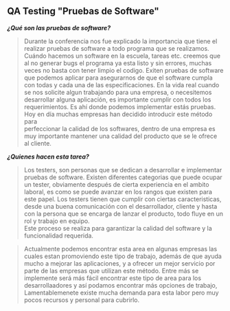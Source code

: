 ## QA Testing "Pruebas de Software"  

**_¿Qué son las pruebas de software?_**

>Durante la conferencia nos fue explicado la importancia que tiene el realizar pruebas de software a todo programa que se realizamos.  
Cuándo hacemos un software en la escuela, tareas etc. creemos que al no generar bugs el programa ya esta listo y sin errores, muchas veces no basta con tener limpio el codigo. 
Exiten pruebas de software que podemos aplicar para asegurarnos de que el software cumpla con todas y cada una de las especificaciones. En la vida real cuando se nos solicite algun trabajando para una empresa, o necesitemos desarrollar alguna aplicación, es importante cumplir con todos los requerimientos. Es ahí donde podemos implementar estás pruebas.  
Hoy en día muchas empresas han decidido introducir este método para  
perfeccionar la calidad de los softwares, dentro de una empresa es muy importante mantener una calidad del producto que se le ofrece al cliente.  

**_¿Quienes hacen esta tarea?_**

>Los testers, son personas que se dedican a desarrollar e implementar pruebas de software. Existen diferentes categorias que puede ocupar un tester, obviamente después de cierta experiencia en el ambito laboral, es como se puede avanzar en los rangos que existen para este papel. 
Los testers tienen que cumplir con ciertas caracteristicas, desde una buena comunicación con el desarrollador, cliente y hasta con la persona que se encarga de lanzar el producto, todo fluye en un rol y trabajo en equipo.  
Este proceso se realiza para garantizar la calidad del software y la funcionalidad requerida.  

>Actualmente podemos encontrar esta area en algunas empresas las cuales estan promoviendo este tipo de trabajo, además de que ayuda mucho a mejorar las aplicaciones, y a ofrecer un mejor servicio por parte de las empresas que utilizan este método. Entre más se implemente será más fácil encontrar este tipo de area para los desarrollaadores y así podamos encontrar más opciones de trabajo, Lamentablemenete existe mucha demanda para esta labor pero muy pocos recursos y personal para cubrirlo.  

